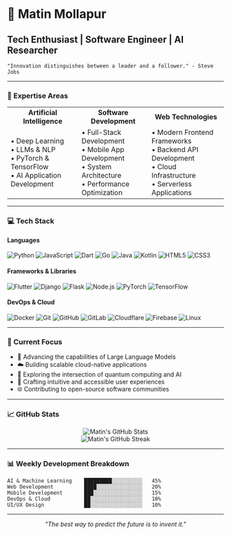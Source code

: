 # 🚀 Matin Mollapur

## Tech Enthusiast | Software Engineer | AI Researcher

```
"Innovation distinguishes between a leader and a follower." - Steve Jobs
```

---

### 🧠 Expertise Areas

<table>
  <tr>
    <td align="center"><b>Artificial Intelligence</b></td>
    <td align="center"><b>Software Development</b></td>
    <td align="center"><b>Web Technologies</b></td>
  </tr>
  <tr>
    <td>
      • Deep Learning<br>
      • LLMs & NLP<br>
      • PyTorch & TensorFlow<br>
      • AI Application Development
    </td>
    <td>
      • Full-Stack Development<br>
      • Mobile App Development<br>
      • System Architecture<br>
      • Performance Optimization
    </td>
    <td>
      • Modern Frontend Frameworks<br>
      • Backend API Development<br>
      • Cloud Infrastructure<br>
      • Serverless Applications
    </td>
  </tr>
</table>

---

### 💻 Tech Stack

#### Languages
![Python](https://img.shields.io/badge/Python-3776AB?style=for-the-badge&logo=python&logoColor=white)
![JavaScript](https://img.shields.io/badge/JavaScript-F7DF1E?style=for-the-badge&logo=javascript&logoColor=black)
![Dart](https://img.shields.io/badge/Dart-0175C2?style=for-the-badge&logo=dart&logoColor=white)
![Go](https://img.shields.io/badge/Go-00ADD8?style=for-the-badge&logo=go&logoColor=white)
![Java](https://img.shields.io/badge/Java-ED8B00?style=for-the-badge&logo=openjdk&logoColor=white)
![Kotlin](https://img.shields.io/badge/Kotlin-7F52FF?style=for-the-badge&logo=kotlin&logoColor=white)
![HTML5](https://img.shields.io/badge/HTML5-E34F26?style=for-the-badge&logo=html5&logoColor=white)
![CSS3](https://img.shields.io/badge/CSS3-1572B6?style=for-the-badge&logo=css3&logoColor=white)

#### Frameworks & Libraries
![Flutter](https://img.shields.io/badge/Flutter-02569B?style=for-the-badge&logo=flutter&logoColor=white)
![Django](https://img.shields.io/badge/Django-092E20?style=for-the-badge&logo=django&logoColor=white)
![Flask](https://img.shields.io/badge/Flask-000000?style=for-the-badge&logo=flask&logoColor=white)
![Node.js](https://img.shields.io/badge/Node.js-339933?style=for-the-badge&logo=nodedotjs&logoColor=white)
![PyTorch](https://img.shields.io/badge/PyTorch-EE4C2C?style=for-the-badge&logo=pytorch&logoColor=white)
![TensorFlow](https://img.shields.io/badge/TensorFlow-FF6F00?style=for-the-badge&logo=tensorflow&logoColor=white)

#### DevOps & Cloud
![Docker](https://img.shields.io/badge/Docker-2496ED?style=for-the-badge&logo=docker&logoColor=white)
![Git](https://img.shields.io/badge/Git-F05032?style=for-the-badge&logo=git&logoColor=white)
![GitHub](https://img.shields.io/badge/GitHub-181717?style=for-the-badge&logo=github&logoColor=white)
![GitLab](https://img.shields.io/badge/GitLab-FCA121?style=for-the-badge&logo=gitlab&logoColor=white)
![Cloudflare](https://img.shields.io/badge/Cloudflare-F38020?style=for-the-badge&logo=cloudflare&logoColor=white)
![Firebase](https://img.shields.io/badge/Firebase-FFCA28?style=for-the-badge&logo=firebase&logoColor=black)
![Linux](https://img.shields.io/badge/Linux-FCC624?style=for-the-badge&logo=linux&logoColor=black)

---

### 🔭 Current Focus

- 🤖 Advancing the capabilities of Large Language Models
- ☁️ Building scalable cloud-native applications
- 🦾 Exploring the intersection of quantum computing and AI
- 📱 Crafting intuitive and accessible user experiences
- 🌐 Contributing to open-source software communities

---

### 📈 GitHub Stats

<div align="center">
  <img src="https://github-readme-stats.vercel.app/api?username=matinmollapur&show_icons=true&theme=tokyonight" alt="Matin's GitHub Stats" />
</div>

<div align="center">
  <img src="https://github-readme-streak-stats.herokuapp.com/?user=matinmollapur&theme=tokyonight" alt="Matin's GitHub Streak" />
</div>

---

### 📊 Weekly Development Breakdown

```text
AI & Machine Learning    █████████░░░░░░░░░░   45%
Web Development          ████░░░░░░░░░░░░░░░   20%
Mobile Development       ███░░░░░░░░░░░░░░░░   15%
DevOps & Cloud           ██░░░░░░░░░░░░░░░░░   10%
UI/UX Design             ██░░░░░░░░░░░░░░░░░   10%
```

---

<div align="center">

*"The best way to predict the future is to invent it."*

</div>

